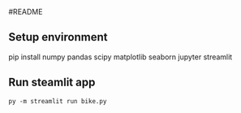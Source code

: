 #README

## Setup environment
pip install numpy pandas scipy matplotlib seaborn jupyter streamlit 

## Run steamlit app
`py -m streamlit run bike.py` 